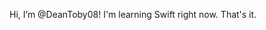 Hi, I’m @DeanToby08!
I'm learning Swift right now.
That's it.

<!---
DeanToby08/DeanToby08 is a ✨ special ✨ repository because its `README.md` (this file) appears on your GitHub profile.
You can click the Preview link to take a look at your changes.
--->
